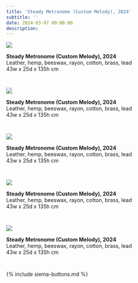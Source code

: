 ```yaml
---
title: 'Steady Metronome (Custom Melody), 2024'
subtitle: ''
date: 2024-03-07 00:00:00
description: 
---
```

<div style="max-width: 600px">

<div class="siema">
<div>
<img src="/images/new/sculptures/steady-metronome/1.r.jpg" />
<p style="margin-left: 0; padding-bottom: 2em">
    <b>Steady Metronome (Custom Melody), 2024</b><br />
    Leather, hemp, beeswax, rayon, cotton, brass, lead <br />
    43w x 25d x 135h cm
</p>
</div>
<div>
<img src="/images/new/sculptures/steady-metronome/2.r.jpg" />
<p style="margin-left: 0; padding-bottom: 2em">
    <b>Steady Metronome (Custom Melody), 2024</b><br />
    Leather, hemp, beeswax, rayon, cotton, brass, lead <br />
    43w x 25d x 135h cm
</p>
</div>
<div>
<img src="/images/new/sculptures/steady-metronome/3.r.jpg" />
<p style="margin-left: 0; padding-bottom: 2em">
    <b>Steady Metronome (Custom Melody), 2024</b><br />
    Leather, hemp, beeswax, rayon, cotton, brass, lead <br />
    43w x 25d x 135h cm
</p>
</div>
<div>
<img src="/images/new/sculptures/steady-metronome/4.r.jpg" />
<p style="margin-left: 0; padding-bottom: 2em">
    <b>Steady Metronome (Custom Melody), 2024</b><br />
    Leather, hemp, beeswax, rayon, cotton, brass, lead <br />
    43w x 25d x 135h cm
</p>
</div>
<div>
<img src="/images/new/sculptures/steady-metronome/5.r.jpg" />
<p style="margin-left: 0; padding-bottom: 2em">
    <b>Steady Metronome (Custom Melody), 2024</b><br />
    Leather, hemp, beeswax, rayon, cotton, brass, lead <br />
    43w x 25d x 135h cm
</p>
</div>

</div>

{% include siema-buttons.md %}

<p style="margin-left: 0; padding-bottom: 2em">
 
</p>

</div>

